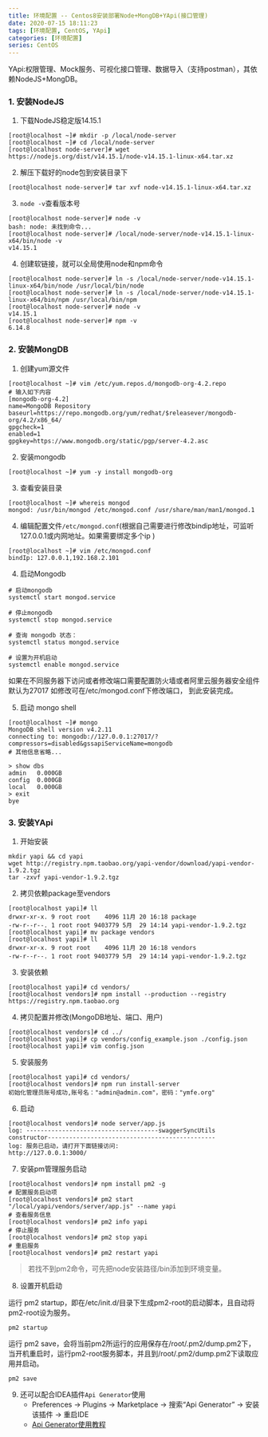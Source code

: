 ```yaml
---
title: 环境配置 -- Centos8安装部署Node+MongDB+YApi(接口管理)
date: 2020-07-15 18:11:23
tags: [环境配置, CentOS, YApi]
categories: [环境配置]
series: CentOS
---
```


YApi:权限管理、Mock服务、可视化接口管理、数据导入（支持postman），其依赖NodeJS+MongDB。

### 1. 安装NodeJS

1. 下载NodeJS稳定版14.15.1

``` shell
[root@localhost ~]# mkdir -p /local/node-server
[root@localhost ~]# cd /local/node-server
[root@localhost node-server]# wget https://nodejs.org/dist/v14.15.1/node-v14.15.1-linux-x64.tar.xz
```

2. 解压下载好的node包到安装目录下

``` shell
[root@localhost node-server]# tar xvf node-v14.15.1-linux-x64.tar.xz
```

3. `node -v`查看版本号

``` shell
[root@localhost node-server]# node -v
bash: node: 未找到命令...
[root@localhost node-server]# /local/node-server/node-v14.15.1-linux-x64/bin/node -v
v14.15.1
```

4. 创建软链接，就可以全局使用node和npm命令

``` shell
[root@localhost node-server]# ln -s /local/node-server/node-v14.15.1-linux-x64/bin/node /usr/local/bin/node
[root@localhost node-server]# ln -s /local/node-server/node-v14.15.1-linux-x64/bin/npm /usr/local/bin/npm
[root@localhost node-server]# node -v
v14.15.1
[root@localhost node-server]# npm -v
6.14.8
```


### 2. 安装MongDB
1. 创建yum源文件

``` shell
[root@localhost ~]# vim /etc/yum.repos.d/mongodb-org-4.2.repo
# 输入如下内容
[mongodb-org-4.2]  
name=MongoDB Repository  
baseurl=https://repo.mongodb.org/yum/redhat/$releasever/mongodb-org/4.2/x86_64/  
gpgcheck=1  
enabled=1  
gpgkey=https://www.mongodb.org/static/pgp/server-4.2.asc
```

2. 安装mongodb

``` shell
[root@localhost ~]# yum -y install mongodb-org
```

3. 查看安装目录

``` shell
[root@localhost ~]# whereis mongod
mongod: /usr/bin/mongod /etc/mongod.conf /usr/share/man/man1/mongod.1
```

4. 编辑配置文件`/etc/mongod.conf`(根据自己需要进行修改bindip地址，可监听127.0.0.1或内网地址。如果需要绑定多个ip )

``` shell
[root@localhost ~]# vim /etc/mongod.conf
bindIp: 127.0.0.1,192.168.2.101
```

4. 启动Mongodb

``` shell
# 启动mongodb
systemctl start mongod.service

# 停止mongodb
systemctl stop mongod.service

# 查询 mongodb 状态：
systemctl status mongod.service

# 设置为开机启动
systemctl enable mongod.service
```

如果在不同服务器下访问或者修改端口需要配置防火墙或者阿里云服务器安全组件 默认为27017 如修改可在/etc/mongod.conf下修改端口，
到此安装完成。

5. 启动 mongo shell

``` shell
[root@localhost ~]# mongo
MongoDB shell version v4.2.11
connecting to: mongodb://127.0.0.1:27017/?compressors=disabled&gssapiServiceName=mongodb
# 其他信息省略...

> show dbs
admin   0.000GB
config  0.000GB
local   0.000GB
> exit
bye
```


### 3. 安装YApi
1. 开始安装

``` shell
mkdir yapi && cd yapi
wget http://registry.npm.taobao.org/yapi-vendor/download/yapi-vendor-1.9.2.tgz
tar -zxvf yapi-vendor-1.9.2.tgz
```

2. 拷贝依赖package至vendors

``` shell
[root@localhost yapi]# ll
drwxr-xr-x. 9 root root    4096 11月 20 16:18 package
-rw-r--r--. 1 root root 9403779 5月  29 14:14 yapi-vendor-1.9.2.tgz
[root@localhost yapi]# mv package vendors
[root@localhost yapi]# ll
drwxr-xr-x. 9 root root    4096 11月 20 16:18 vendors
-rw-r--r--. 1 root root 9403779 5月  29 14:14 yapi-vendor-1.9.2.tgz
```

3. 安装依赖

``` shell
[root@localhost yapi]# cd vendors/
[root@localhost vendors]# npm install --production --registry https://registry.npm.taobao.org
```

4. 拷贝配置并修改(MongoDB地址、端口、用户)

``` shell
[root@localhost vendors]# cd ../
[root@localhost yapi]# cp vendors/config_example.json ./config.json
[root@localhost yapi]# vim config.json
```

5. 安装服务

``` shell
[root@localhost yapi]# cd vendors/
[root@localhost vendors]# npm run install-server
初始化管理员账号成功,账号名："admin@admin.com"，密码："ymfe.org"
```

6. 启动

``` shell
[root@localhost vendors]# node server/app.js
log: -------------------------------------swaggerSyncUtils constructor-----------------------------------------------
log: 服务已启动，请打开下面链接访问: 
http://127.0.0.1:3000/
```

7. 安装pm管理服务启动

``` shell
[root@localhost vendors]# npm install pm2 -g
# 配置服务启动项
[root@localhost vendors]# pm2 start "/local/yapi/vendors/server/app.js" --name yapi
# 查看服务信息
[root@localhost vendors]# pm2 info yapi
# 停止服务
[root@localhost vendors]# pm2 stop yapi
# 重启服务
[root@localhost vendors]# pm2 restart yapi
```

> 若找不到pm2命令，可先把node安装路径/bin添加到环境变量。

8. 设置开机启动

运行 pm2 startup，即在/etc/init.d/目录下生成pm2-root的启动脚本，且自动将pm2-root设为服务。
``` shell
pm2 startup
```

运行 pm2 save，会将当前pm2所运行的应用保存在/root/.pm2/dump.pm2下，当开机重启时，运行pm2-root服务脚本，并且到/root/.pm2/dump.pm2下读取应用并启动。
``` shell
pm2 save
```

9. 还可以配合IDEA插件`Api Generator`使用
    + Preferences → Plugins → Marketplace → 搜索“Api Generator” → 安装该插件 → 重启IDE
    + [Api Generator使用教程](http://forgus.vicp.io/2019/10/28/Api_Generator_introduction/)
